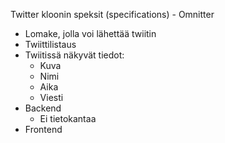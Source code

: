 Twitter kloonin speksit (specifications) - Omnitter

- Lomake, jolla voi lähettää twiitin
- Twiittilistaus
- Twiitissä näkyvät tiedot:
  - Kuva
  - Nimi
  - Aika
  - Viesti
- Backend
  - Ei tietokantaa
- Frontend
